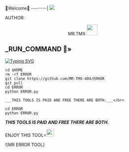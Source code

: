 💚Welcome💚
--------|
![](https://media.tenor.com/iVCiM9W7cvYAAAAd/welcome.gif)



AUTHOR:
<p align="center">
MR.TMX <img src="https://emojis.slackmojis.com/emojis/images/1588315024/8823/hyperkitty.gif" width="35px"></i></b></h2> 

</br>
<p align="center">

<h2>_RUN_COMMAND 🔰» </h2>

[![Typing SVG](https://readme-typing-svg.demolab.com?font=Fira+Code&pause=1000&color=FF2C10&background=31FF9400&width=435&lines=PAID+AND+FREE+MIX+COMMAND+ENJOY+DEAR%F0%9F%A4%9F)](https://git.io/typing-svg)

```
cd $HOME
rm -rf ERROR
git clone https://github.com/MR-TMX-404/ERROR
git pull
cd ERROR
python ERROR.py

___THIS TOOLS IS PAID AND FREE THERE ARE BOTH.___</br>

cd ERROR
python ERROR.py
```

___THIS TOOLS IS PAID AND FREE THERE ARE BOTH.___</br>

ENJOY THIS TOOL=<img src="https://emoji.discord.st/emojis/768b108d-274f-4f44-a634-8477b16efce7.gif" width="25">

![MR ERROR TOOL]
